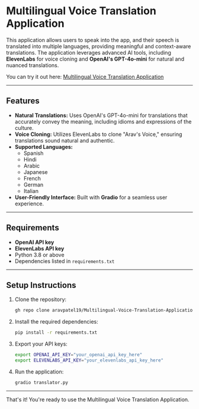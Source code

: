 
# Multilingual Voice Translation Application

This application allows users to speak into the app, and their speech is translated into multiple languages, providing meaningful and context-aware translations. The application leverages advanced AI tools, including **ElevenLabs** for voice cloning and **OpenAI's GPT-4o-mini** for natural and nuanced translations.

You can try it out here: [Multilingual Voice Translation Application](https://multilingual-voice-translator-aravpatel.azurewebsites.net/)

---

## Features

- **Natural Translations:** Uses OpenAI's GPT-4o-mini for translations that accurately convey the meaning, including idioms and expressions of the culture.
- **Voice Cloning:** Utilizes ElevenLabs to clone "Arav's Voice," ensuring translations sound natural and authentic.
- **Supported Languages:** 
  - Spanish
  - Hindi
  - Arabic
  - Japanese
  - French
  - German
  - Italian
- **User-Friendly Interface:** Built with **Gradio** for a seamless user experience.

---

## Requirements

- **OpenAI API key**
- **ElevenLabs API key**
- Python 3.8 or above
- Dependencies listed in `requirements.txt`

---

## Setup Instructions

1. Clone the repository:
   ```bash
   gh repo clone aravpatel19/Multilingual-Voice-Translation-Application
   ```

2. Install the required dependencies:
   ```bash
   pip install -r requirements.txt
   ```

3. Export your API keys:
   ```bash
   export OPENAI_API_KEY="your_openai_api_key_here"
   export ELEVENLABS_API_KEY="your_elevenlabs_api_key_here"
   ```

4. Run the application:
   ```bash
   gradio translator.py
   ```

---

That's it! You're ready to use the Multilingual Voice Translation Application.
